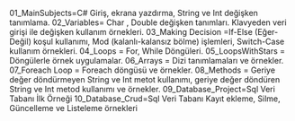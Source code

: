 01_MainSubjects=C# Giriş, ekrana yazdırma, String ve Int değişken tanımlama.
02_Variables= Char , Double değişken tanımları. Klavyeden veri girişi ile değişken kullanım örnekleri.
03_Making Decision =If-Else (Eğer-Değil) koşul kullanımı, Mod (kalanlı-kalansız bölme) işlemleri, Switch-Case kullanım örnekleri.
04_Loops = For, While Döngüleri.
05_LoopsWithStars = Döngülerle örnek uygulamalar.
06_Arrays = Dizi tanımlamaları ve örnekler.
07_Foreach Loop = Foreach döngüsü ve örnekler.
08_Methods = Geriye değer döndürmeyen String ve Int metot kullanımı, geriye değer döndüren String ve Int metod kullanımı ve örnekler.
09_Database_Project=Sql Veri Tabanı İlk Örneği
10_Database_Crud=Sql Veri Tabanı Kayıt ekleme, Silme, Güncelleme ve Listeleme örnekleri
